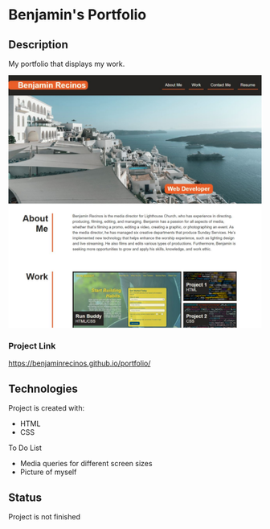 # Benjamin's Portfolio 

## Description
My portfolio that displays my work.

![image](assets/images/portfolio.jpg)

### Project Link
https://benjaminrecinos.github.io/portfolio/

## Technologies
Project is created with:

* HTML
* CSS

To Do List
* Media queries for different screen sizes
* Picture of myself 

## Status
Project is not finished